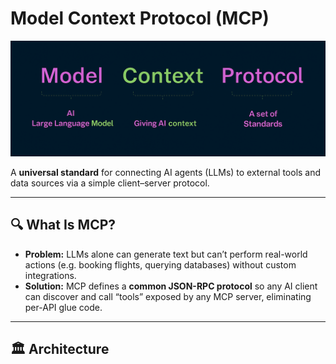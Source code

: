 # Model Context Protocol (MCP)

![MCP Diagram](https://raw.githubusercontent.com/mahidhar1g/MCP_PROJECT/main/documents/Images/MCP.png)

A **universal standard** for connecting AI agents (LLMs) to external tools and data sources via a simple client–server protocol.

---

## 🔍 What Is MCP?

- **Problem:** LLMs alone can generate text but can’t perform real-world actions (e.g. booking flights, querying databases) without custom integrations.  
- **Solution:** MCP defines a **common JSON-RPC protocol** so any AI client can discover and call “tools” exposed by any MCP server, eliminating per-API glue code.

---

## 🏛 Architecture


